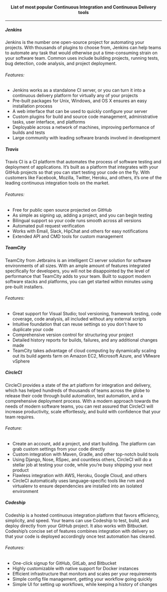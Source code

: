 #### <center> List of most popular Continuous Integration and Continuous Delivery tools <center>
---

##### Jenkins
Jenkins is the number one open-source project for automating your projects. With thousands of plugins to choose from, Jenkins can help teams to automate any task that would otherwise put a time-consuming strain on your software team. Common uses include building projects, running tests, bug detection, code analysis, and project deployment.

###### Features:

* Jenkins works as a standalone CI server, or you can turn it into a continuous delivery platform for virtually any of your projects
* Pre-built packages for Unix, Windows, and OS X ensures an easy installation process
* A web interface that can be used to quickly configure your server
* Custom plugins for build and source code management, administrative tasks, user interface, and platforms
* Deployable across a network of machines, improving performance of builds and tests
* Large community with leading software brands involved in development

##### Travis
Travis CI is a CI platform that automates the process of software testing and deployment of applications. It’s built as a platform that integrates with your GitHub projects so that you can start testing your code on the fly. With customers like Facebook, Mozilla, Twitter, Heroku, and others, it’s one of the leading continuous integration tools on the market.

###### Features:
* Free for public open source projected on GitHub
* As simple as signing up, adding a project, and you can begin testing
* Bilingual support so your code runs smooth across all versions
* Automated pull request verification
* Works with Email, Slack, HipChat and others for easy notifications
* Extended API and CMD tools for custom management

##### TeamCity
TeamCity from Jetbrains is an intelligent CI server solution for software environments of all sizes. With an ample amount of features integrated specifically for developers, you will not be disappointed by the level of performance that TeamCity adds to your team. Built to support modern software stacks and platforms, you can get started within minutes using pre-built installers.

###### Features:
* Great support for Visual Studio; tool versioning, framework testing, code coverage, code analysis, all included without any external scripts
* Intuitive foundation that can reuse settings so you don’t have to duplicate your code
* Comprehensive version control for structuring your project
* Detailed history reports for builds, failures, and any additional changes made
* TeamCity takes advantage of cloud computing by dynamically scaling out its build agents farm on Amazon EC2, Microsoft Azure, and VMware vSphere

##### CircleCI
CircleCI provides a state of the art platform for integration and delivery, which has helped hundreds of thousands of teams across the globe to release their code through build automation, test automation, and a comprehensive deployment process. With a modern approach towards the needs of modern software teams, you can rest assured that CircleCI will increase productivity, scale effortlessly, and build with confidence that your team requires.

###### Feature:
* Create an account, add a project, and start building. The platform can grab custom settings from your code directly
* Custom integration with Maven, Gradle, and other top-notch build tools
* Using Django, Nose, RSpec, and countless others, CircleCI will do a stellar job at testing your code, while you’re busy shipping your next product
* Flawless integration with AWS, Heroku, Google Cloud, and others
* CircleCI automatically uses language-specific tools like rvm and virtualenv to ensure dependencies are installed into an isolated environment

##### Codeship
Codeship is a hosted continuous integration platform that favors efficiency, simplicity, and speed. Your teams can use Codeship to test, build, and deploy directly from your GitHub project. It also works with Bitbucket. Codeship’s concise set of features combines integration with delivery so that your code is deployed accordingly once test automation has cleared.

###### Features:
* One-click signup for GitHub, GitLab, and Bitbucket
* Highly customizable with native support for Docker instances
* Efficient infrastructure that monitors and scales per your requirements
* Simple config file management, getting your workflow going quickly
* Simple UI for setting up workflows, while keeping a history of changes
